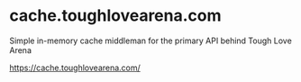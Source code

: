 # cache.toughlovearena.com

Simple in-memory cache middleman for the primary API behind Tough Love Arena

https://cache.toughlovearena.com/
